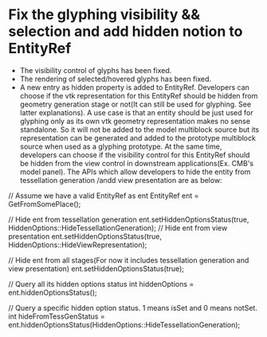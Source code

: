 # Fix the glyphing visibility && selection and add hidden notion to EntityRef

* The visibility control of glyphs has been fixed.
* The rendering of selected/hovered glyphs has been fixed.
* A new entry as hidden property is added to EntityRef. Developers can choose if the vtk representation for this EntityRef should be hidden from geometry generation stage or not(It can still be used for glyphing. See latter explanations). A use case is that an entity should be just used for glyphing only as its own vtk geometry representation makes no sense standalone. So it will not be added to the model multiblock source but its representation can be generated and added to the prototype multiblock source when used as a glyphing prototype. At the same time, developers can choose if the visibility control for this EntityRef should be hidden from the view control in downstream applications(Ex. CMB's model panel).
The APIs which allow developers to hide the entity from tessellation generation /andd view presentation are as below:

// Assume we have a valid EntityRef as ent
EntityRef ent = GetFromSomePlace();

// Hide ent from tessellation generation
ent.setHiddenOptionsStatus(true, HiddenOptions::HideTessellationGeneration);
// Hide ent from view presentation
ent.setHiddenOptionsStatus(true, HiddenOptions::HideViewRepresentation);

// Hide ent from all stages(For now it includes tessellation generation and view presentation)
ent.setHiddenOptionsStatus(true);

// Query all its hidden options status
int hiddenOptions = ent.hiddenOptionsStatus();

// Query a specific hidden option status. 1 means isSet and 0 means notSet.
int hideFromTessGenStatus = ent.hiddenOptionsStatus(HiddenOptions::HideTessellationGeneration);
